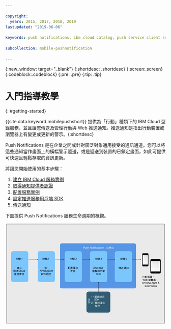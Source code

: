 ```yaml
---

copyright:
  years: 2015, 2017, 2018, 2019
lastupdated: "2019-06-06"

keywords: push notifications, ibm cloud catalog, push service client sdk, notification provider

subcollection: mobile-pushnotification

---
```


{:new_window: target="_blank"}
{:shortdesc: .shortdesc}
{:screen:.screen}
{:codeblock:.codeblock}
{:pre: .pre}
{:tip: .tip}

# 入門指導教學
{: #getting-started}

{{site.data.keyword.mobilepushshort}} 提供為「行動」種類下的 IBM Cloud 型錄服務，並且讓您傳送及管理行動與 Web 推送通知。推送通知是指出行動裝置或瀏覽器上有變更或更新的警示。{:shortdesc}

Push Notifications 是在企業之間或針對廣泛對象通用接受的通訊通道。您可以將這些通知當作畫面上的橫幅警示遞送，或是遞送到裝置的已鎖定畫面，如此可提供可快速且輕鬆存取的資訊更新。  

將讓您開始使用的基本步驟：

1. [建立 IBM Cloud 服務實例](/docs/services/mobilepush?topic=mobile-pushnotification-push_step_1a)
2. [取得通知提供者認證](/docs/services/mobilepush?topic=mobile-pushnotification-push_step_1)
3. [配置服務實例](/docs/services/mobilepush?topic=mobile-pushnotification-push_step_2)
4. [設定推送服務用戶端 SDK](/docs/services/mobilepush?topic=mobile-pushnotification-push_step_3)
5. [傳送通知](/docs/services/mobilepush?topic=mobile-pushnotification-push_step_4)

下圖提供 Push Notifications 服務生命週期的概觀。

![推送概觀](images/push_notification_lifecycle.jpg "概述從建立服務實例到傳送通知的基本步驟的圖形")


